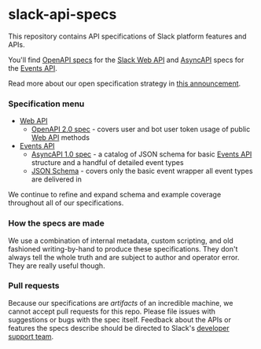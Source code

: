 # slack-api-specs

This repository contains API specifications of Slack platform features and APIs.

You'll find [OpenAPI specs](https://swagger.io/specification/) for the [Slack Web API](https://api.slack.com/web) and [AsyncAPI](https://www.asyncapi.com/v1/guide/) specs for the [Events API](https://api.slack.com/events-api).

Read more about our open specification strategy in [this announcement](https://medium.com/slack-developer-blog/standard-practice-slack-web-openapi-spec-daaad18c7f8).

### Specification menu

* [Web API](/web-api)
    - [OpenAPI 2.0 spec](web-api/slack_web_openapi_v2.json) - covers user and bot user token usage of public [Web API](https://api.slack.com/web) methods
* [Events API](/events-api)
    - [AsyncAPI 1.0 spec](events-api/slack_events_api_async_v1.json) - a catalog of JSON schema for basic [Events API](https://api.slack.com/events-api) structure and a handful of detailed event types
    - [JSON Schema](events-api/slack_common_event_wrapper_schema.js) - covers only the basic event wrapper all event types are delivered in

We continue to refine and expand schema and example coverage throughout all of our specifications.

### How the specs are made

We use a combination of internal metadata, custom scripting, and old fashioned writing-by-hand to produce these specifications. They don't always tell the whole truth and are subject to author and operator error. They are really useful though.

### Pull requests

Because our specifications are _artifacts_ of an incredible machine, we cannot accept pull requests for this repo. Please file issues with suggestions or bugs with the spec itself. Feedback about the APIs or features the specs describe should be directed to Slack's [developer support team](mailto:feedback@slack.com).
